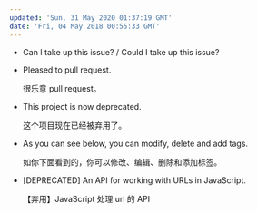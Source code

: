 ```yaml
---
updated: 'Sun, 31 May 2020 01:37:19 GMT'
date: 'Fri, 04 May 2018 00:55:33 GMT'
---
```


-   Can I take up this issue? / Could I take up this issue?

-   Pleased to pull request.

    很乐意 pull request。

-   This project is now deprecated.

    这个项目现在已经被弃用了。

-   As you can see below, you can modify, delete and add tags.

    如你下面看到的，你可以修改、编辑、删除和添加标签。

-   \[DEPRECATED] An API for working with URLs in JavaScript.

    【弃用】JavaScript 处理 url 的 API
